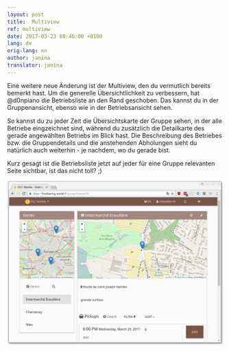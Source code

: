 ```yaml
---
layout: post
title:  Multiview
ref: multiview
date: 2017-03-23 00:40:00 +0100
lang: de
orig-lang: en
author: janina
translator: janina
---
```


Eine weitere neue Änderung ist der Multiview, den du vermutlich bereits bemerkt hast.
Um die generelle Übersichtlichkeit zu verbessern, hat @d0npiano die Betriebsliste
an den Rand geschoben. Das kannst du in der Gruppenansicht, ebenso wie in der Betriebsansicht
sehen.

So kannst du zu jeder Zeit die Übersichtskarte der Gruppe sehen, in der alle Betriebe
eingzeichnet sind, während du zusätzlich die Detailkarte des gerade angewählten Betriebs
im Blick hast. Die Beschreibung des Betriebes bzw. die Gruppendetails und die anstehenden
Abholungen sieht du natürlich auch weiterhin - je nachdem, wo du gerade bist.

Kurz gesagt ist die Betriebsliste jetzt auf jeder für eine Gruppe relevanten Seite
sichtbar, ist das nicht toll? ;)

![multiview screenshot](/images/multiview.png)
